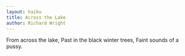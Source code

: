 ```yaml
---
layout: haiku
title: Across the Lake
author: Richard Wright
---
```


From across the lake,
Past in the black winter trees,
Faint sounds of a pussy.